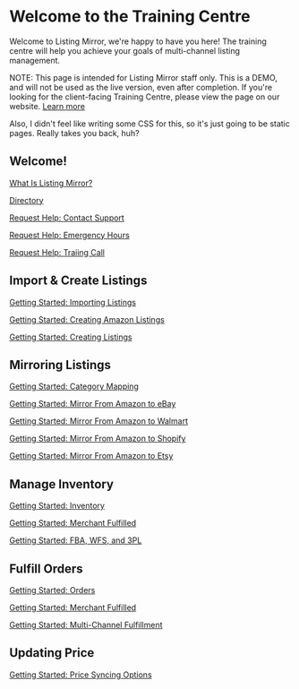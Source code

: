 # Welcome to the Training Centre

Welcome to Listing Mirror, we're happy to have you here! The training centre will help you achieve your goals of multi-channel listing management.

NOTE: This page is intended for Listing Mirror staff only. This is a DEMO, and will not be used as the live version, even after completion. If you're looking for the client-facing Training Centre, please view the page on our website. [Learn more](https://support.listingmirror.com/hc/en-us/categories/360004804391)

Also, I didn't feel like writing some CSS for this, so it's just going to be static pages. Really takes you back, huh?

## Welcome! 

[What Is Listing Mirror?](./welcome/welcome)

[Directory](./welcome/directory)

[Request Help: Contact Support](./welcome/support)

[Request Help: Emergency Hours](./welcome/emergency)

[Request Help: Traiing Call](./welcome/training)

## Import & Create Listings

[Getting Started: Importing Listings](./import-create/import-listings)

[Getting Started: Creating Amazon Listings](./import-create/create-amz-listings)

[Getting Started: Creating Listings](./import-create/create-listings)

## Mirroring Listings

[Getting Started: Category Mapping](./mirror/category-mapping)

[Getting Started: Mirror From Amazon to eBay](./mirror/amazon-to-ebay)

[Getting Started: Mirror From Amazon to Walmart](./mirror/amazon-to-walmart)

[Getting Started: Mirror From Amazon to Shopify](./mirror/amazon-to-shopify)

[Getting Started: Mirror From Amazon to Etsy](./mirror/amazon-to-etsy)

## Manage Inventory

[Getting Started: Inventory](./inventory/general)

[Getting Started: Merchant Fulfilled](./inventory/mf)

[Getting Started: FBA, WFS, and 3PL](./inventory/amazon-3pl)

## Fulfill Orders

[Getting Started: Orders](./orders/general)


[Getting Started: Merchant Fulfilled](./orders/mf)

[Getting Started: Multi-Channel Fulfillment](./orders/mcf)

## Updating Price

[Getting Started: Price Syncing Options](./price/price-sync)